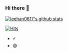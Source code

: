### Hi there 👋

<!--
**leehan0617/leehan0617** is a ✨ _special_ ✨ repository because its `README.md` (this file) appears on your GitHub profile.

Here are some ideas to get you started:

- 🔭 I’m currently working on ...
- 🌱 I’m currently learning ...
- 👯 I’m looking to collaborate on ...
- 🤔 I’m looking for help with ...
- 💬 Ask me about ...
- 📫 How to reach me: ...
- 😄 Pronouns: ...
- ⚡ Fun fact: ...
-->

[![leehan0617's github stats](https://github-readme-stats.vercel.app/api?username=leehan0617)](https://github.com/leehan0617/github-readme-stats)

[![Hits](https://hits.seeyoufarm.com/api/count/incr/badge.svg?url=https://github.com/leehan0617)](https://hits.seeyoufarm.com)


- ⚡
- 😄

